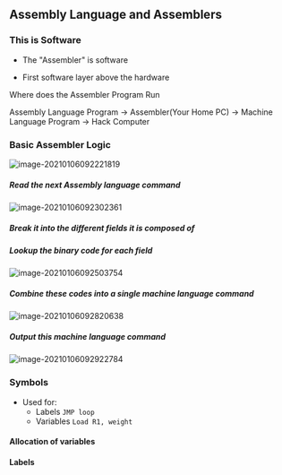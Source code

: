 ## Assembly Language and Assemblers



### This is Software



- The "Assembler" is software

- First software layer above the hardware



Where does the Assembler Program Run



Assembly Language Program -> Assembler(Your Home PC) -> Machine Language Program -> Hack Computer



### Basic Assembler Logic 

![image-20210106092221819](https://loyioblog.oss-cn-beijing.aliyuncs.com/LoyioBlog/20210106Vw8E64.png)





##### Read the next Assembly language command

![image-20210106092302361](https://loyioblog.oss-cn-beijing.aliyuncs.com/LoyioBlog/20210106a8pEF1.png)

##### Break it into the different fields it is composed of

##### Lookup the binary code for each field

![image-20210106092503754](https://loyioblog.oss-cn-beijing.aliyuncs.com/LoyioBlog/20210106vhiKV3.png)



##### Combine these codes into a single machine language command

![image-20210106092820638](https://loyioblog.oss-cn-beijing.aliyuncs.com/LoyioBlog/20210106LPbUjI.png)

##### Output this machine language command

![image-20210106092922784](https://loyioblog.oss-cn-beijing.aliyuncs.com/LoyioBlog/202101066xIpoE.png)





### Symbols

- Used for:
  - Labels	`JMP loop`
  - Variables  `Load R1, weight`



#### Allocation of variables

#### Labels